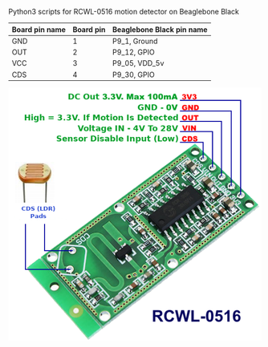 
Python3 scripts for RCWL-0516 motion detector on Beaglebone Black

| Board pin name | Board pin | Beaglebone Black pin name |
|----------------|-----------| --------------------------|
| GND            | 1         | P9\_1, Ground             |
| OUT            | 2         | P9\_12, GPIO              |
| VCC            | 3         | P9\_05, VDD\_5v           |
| CDS            | 4         | P9\_30, GPIO              |

![pins](images/RCWL-0516.png)
